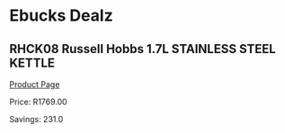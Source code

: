 
# Ebucks Dealz
## RHCK08 Russell Hobbs 1.7L STAINLESS STEEL KETTLE
[Product Page](https://www.ebucks.com/web/shop/productSelected.do?prodId=1083953706&catId=704985963)

Price: R1769.00

Savings: 231.0


	